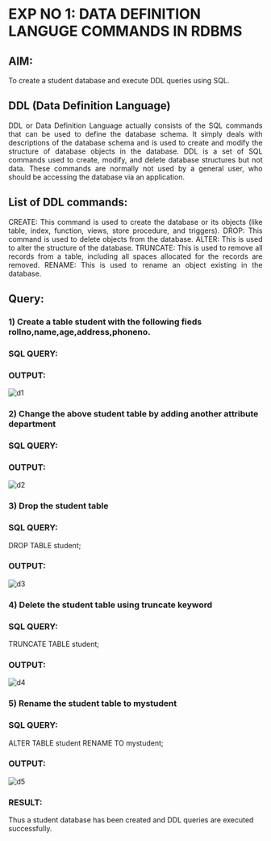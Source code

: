 # EXP NO 1: DATA DEFINITION LANGUGE COMMANDS IN RDBMS

## AIM:
To create a student database and execute DDL queries using SQL.


## DDL (Data Definition Language)
<div align="justify">
DDL or Data Definition Language actually consists of the SQL commands that can be used to define the database schema. It simply deals with descriptions of the database schema and is used to create and modify the structure of database objects in the database. DDL is a set of SQL commands used to create, modify, and delete database structures but not data. These commands are normally not used by a general user, who should be accessing the database via an application.
</div>
 
## List of DDL commands: 
<div align="justify">
CREATE: This command is used to create the database or its objects (like table, index, function, views, store procedure, and triggers).
DROP: This command is used to delete objects from the database.
ALTER: This is used to alter the structure of the database.
TRUNCATE: This is used to remove all records from a table, including all spaces allocated for the records are removed.
RENAME: This is used to rename an object existing in the database.
</div>

## Query:
### 1) Create a table student with the following fieds rollno,name,age,address,phoneno.

### SQL QUERY: 





### OUTPUT:

![d1](https://github.com/21005688/G2_DBMS/assets/94747031/84c0eaff-ec84-4650-81c2-9cadadcd9495)

### 2) Change the above student table by adding another attribute department

### SQL QUERY: 


### OUTPUT:
![d2](https://github.com/21005688/G2_DBMS/assets/94747031/50e84924-40e2-47f7-9c6e-1f98a4288777)


### 3) Drop the student table

### SQL QUERY: 
DROP TABLE student;


### OUTPUT:

![d3](https://github.com/21005688/G2_DBMS/assets/94747031/9ac19bf2-2b6e-498a-8b95-44c11b7d0af8)


### 4) Delete the student table using truncate keyword

### SQL QUERY: 
TRUNCATE TABLE student;


### OUTPUT:

![d4](https://github.com/21005688/G2_DBMS/assets/94747031/bdf35f6e-751b-46dc-b789-c45f1ea914ae)



### 5) Rename the student table to mystudent

### SQL QUERY: 
ALTER TABLE student RENAME TO mystudent;


### OUTPUT:
![d5](https://github.com/21005688/G2_DBMS/assets/94747031/1a1ec98a-48d0-4505-b21c-bb6cdcf1cddd)


### RESULT:
Thus a student database has been created and DDL queries are executed successfully.
